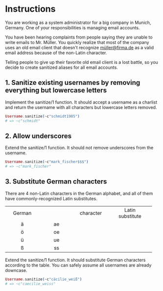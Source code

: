 # Instructions
You are working as a system administrator for a big company in Munich, Germany. One of your responsibilities is managing email accounts.

You have been hearing complaints from people saying they are unable to write emails to Mr. Müller. You quickly realize that most of the company uses an old email client that doesn't recognize müller@firma.de as a valid email address because of the non-Latin character.

Telling people to give up their favorite old email client is a lost battle, so you decide to create sanitized aliases for all email accounts.

## 1. Sanitize existing usernames by removing everything but lowercase letters
Implement the sanitize/1 function. It should accept a username as a charlist and return the username with all characters but lowercase letters removed.

```elixir
Username.sanitize(~c"schmidt1985")
# => ~c"schmidt"
```

## 2. Allow underscores
Extend the sanitize/1 function. It should not remove underscores from the username.

```elixir
Username.sanitize(~c"mark_fischer$$$")
# => ~c"mark_fischer"
```

## 3. Substitute German characters
There are 4 non-Latin characters in the German alphabet, and all of them have commonly-recognized Latin substitutes.

<table>
  <tr>
    <td align="center" width="96">
      German
    <td>
    <td align="center" width="96">
      character
    <td>
    <td align="center" width="96">
      Latin substitute
    <td>
  </tr>
  <tr>
    <td align="center" width="96">
      ä
    </tb>
    <td align="center" width="96">
      ae
    </tb>
  </tr>
 <tr>
  <td align="center" width="96">
    ö
  </tb>
  <td align="center" width="96">
    oe
  </tb>
 </tr>
 <tr>
    <td align="center" width="96">
      ü
    </td>
    <td align="center" width="96">
      ue
    </td>
 </tr>
 <tr>
    <td align="center" width="96">
      ß
    </td>
    <td align="center" width="96">
      ss
    </td>
 </tr>
</table>
Extend the sanitize/1 function. It should substitute German characters according to the table. You can safely assume all usernames are already downcase.

```elixir
Username.sanitize(~c"cäcilie_weiß")
# => ~c"caecilie_weiss"
```